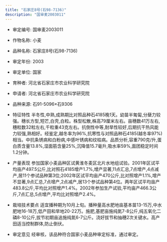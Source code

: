 ```yaml
---
title: "石家庄8号(石98-7136)"
description: "国审麦2003011"
---
```

* 审定编号:  国审麦2003011

*  作物名称:  小麦

*  品种名称:  石家庄8号(石98-7136)

*  审定年份:  2003

*  审定单位:  国家

* 育种者:  河北省石家庄市农业科学研究院

*  申请者:  河北省石家庄市农业科学研究院

*  品种来源:  石91-5096×石9306

*  特征特性
半冬性,中熟,成熟期比对照品种石4185晚1天。幼苗半匍匐,分蘖力较强。穗长方型,短芒,白壳,白粒。株型松散,株高79厘米左右。亩穗数41万左右,穗粒数32粒左右,千粒重43克左右。抗倒性中等,耐旱性较好,后期抗干热风能力较强,熟相好。经鉴定,越冬率为96%,抗寒性与对照品种石4185(越冬率97%)相当。中抗条锈病和白粉病,中感叶锈病和纹枯病。品质分析,容重790克/升,蛋白质含量13.8%,湿面筋含量25%,沉降值15.7毫升,吸水率59%,面团稳定时间1.2分钟。

*  产量表现
参加国家小麦品种区试黄淮冬麦区北片水地组试验。2001年区试平均亩产497.5公斤,比对照石4185增产1.7%,增产显著,11点汇总,7点增产,4点减产,居11个参试品种第3位;2002年区试平均亩产470公斤,比对照增产1.1%,增产不显著,9点汇总,7点增产,2点减产,居13个参试品种第4位。两年区试平均亩产483.8公斤,平均比对照增产1.4%。2002年参加生产试验,平均亩产466.3公斤,7点汇总,5点增产,平均比对照增产2.4%。

*  栽培技术要点
适宜播种期为10月上旬。播种量高水肥地亩基本苗13-15万,中水肥地16-18万,低产田和旱地20-22万。施肥,基肥亩施纯氮7-8公斤,纯五氧化二磷8-10公斤,拔节初期亩追施纯氮6-7公斤。浇好拔节和抽穗2次关键水。高产田适当控制群体,防止倒伏。

*  审定意见
经审核，该品种符合国家小麦品种审定标准，通过审定。
